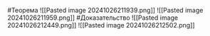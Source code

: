 #Теорема 
![[Pasted image 20241026211939.png]]
![[Pasted image 20241026211959.png]]
#Доказательство 
![[Pasted image 20241026212449.png]]
![[Pasted image 20241026212502.png]]
